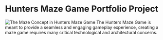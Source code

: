 # Hunters Maze Game Portfolio Project
![The Maze Concept in Hunters Maze Game](./assets/Maze_Concept.jpg)
The Hunters Maze Game is meant to provide a seamless and engaging gameplay experience, creating a maze game requires many critical technological and architectural concerns.
